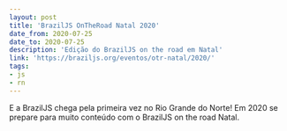 ```yaml
---
layout: post
title: 'BrazilJS OnTheRoad Natal 2020'
date_from: 2020-07-25
date_to: 2020-07-25
description: 'Edição do BrazilJS on the road em Natal'
link: 'https://braziljs.org/eventos/otr-natal/2020/'
tags:
- js
- rn
---
```


E a BrazilJS chega pela primeira vez no Rio Grande do Norte!
Em 2020 se prepare para muito conteúdo com o BrazilJS on the road Natal.
